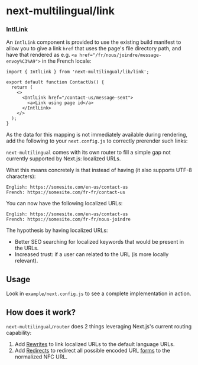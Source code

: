 # next-multilingual/link







### IntlLink

An `IntlLink` component is provided to use the existing build manifest to allow you to give a link `href` that uses the page's file directory path, and have that rendered as e.g. `<a href="/fr/nous/joindre/message-envoy%C3%A9">` in the French locale:

```tsx
import { IntlLink } from 'next-multilingual/lib/link';

export default function ContactUs() {
  return (
    <>
      <IntlLink href="/contact-us/message-sent">
        <a>Link using page id</a>
      </IntlLink>
    </>
  );
}
```

As the data for this mapping is not immediately available during rendering, add the following to your `next.config.js` to correctly prerender such links:






`next-multilingual` comes with its own router to fill a simple gap not currently supported by Next.js: localized URLs.

What this means concretely is that instead of having (it also supports UTF-8 characters):

```
English: https://somesite.com/en-us/contact-us
French: https://somesite.com/fr-fr/contact-us
```

You can now have the following localized URLs:

```
English: https://somesite.com/en-us/contact-us
French: https://somesite.com/fr-fr/nous-joindre
```

The hypothesis by having localized URLs:

- Better SEO searching for localized keywords that would be present in the URLs.
- Increased trust: if a user can related to the URL (is more locally relevant).


## Usage

Look in `example/next.config.js` to see a complete implementation in action.

## How does it work?

`next-multilingual/router` does 2 things leveraging Next.js's current routing capability:

1) Add [Rewrites](https://nextjs.org/docs/api-reference/next.config.js/rewrites) to link localized URLs to the default language URLs.
2) Add [Redirects](https://nextjs.org/docs/api-reference/next.config.js/redirects) to redirect all possible encoded URL [forms](https://unicode.org/reports/tr15/) to the normalized NFC URL.
